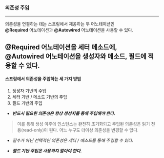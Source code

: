 ### 의존성 주입
-----------
의존성을 연결하는 데는 스프링에서 제공하는 두 어노테이션인<br>
**@Required** 어노테이션과 **@Autowired** 어노테이션을 사용할 수 있다.

**@Required** 어노테이션을 세터 메소드에,<br>
**@Autowired** 어노테이션을 생성자와 메소드, 필드에 적용할 수 있다.
------------

#### 스프링에서 의존성을 주입하는 세 가지 방법
1. 생성자 기반의 주입
2. 세터 기반 / 메소드 기반의 주입
3. 필드 기반의 주입

* _**반드시 필요한 의존성은 항상 생성자를 통해 주입해야 한다.**_
> 이를 통해 생성 이후에 인스턴스는 완전히 초기화되고 주입된 의존성은 읽기 전용(read-only)이 된다.
> 어느 누구도 더이상 의존성을 변경할 수 없다.

* _필수가 아닌 선택적인 의존성은 세터 / 메소드를 통해 주입할 수 있다._

* _**필드 기반 주입은 사용하지 말아야 한다.**_